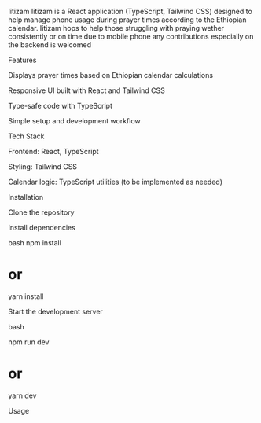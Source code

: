 Iitizam
Iitizam is a React application (TypeScript, Tailwind CSS) designed to help manage phone usage during prayer times according to the Ethiopian calendar. 
Iitizam hops to help those struggling with praying wether consistently or on time due to mobile phone 
any contributions especially on the backend is welcomed

Features



Displays prayer times based on Ethiopian calendar calculations

Responsive UI built with React and Tailwind CSS


Type-safe code with TypeScript

Simple setup and development workflow

Tech Stack

Frontend: React, TypeScript

Styling: Tailwind CSS

Calendar logic: TypeScript utilities (to be implemented as needed)

Installation 

Clone the repository

Install dependencies

bash
npm install

# or

yarn install

Start the development server

bash

npm run dev

# or

yarn dev

Usage
